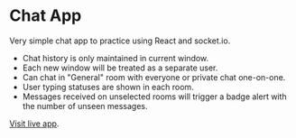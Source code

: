 # Chat App

Very simple chat app to practice using React and socket.io.

- Chat history is only maintained in current window.
- Each new window will be treated as a separate user.
- Can chat in "General" room with everyone or private chat one-on-one.
- User typing statuses are shown in each room.
- Messages received on unselected rooms will trigger a badge alert with the number of unseen messages.

[Visit live app](https://mclark-chat-app.netlify.app/).